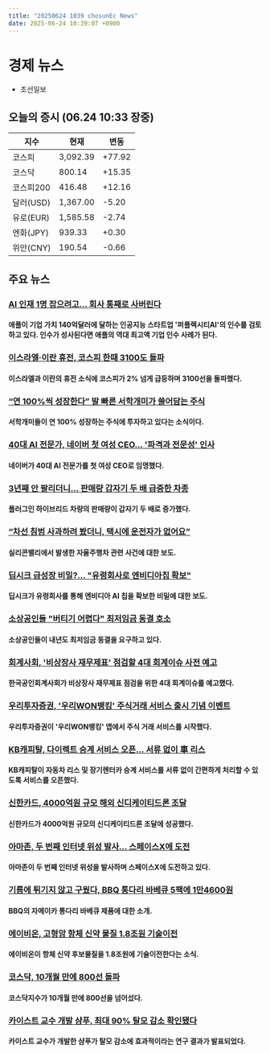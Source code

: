 ```yaml
---
title: "20250624 1039 chosunEc News"
date: 2025-06-24 10:39:07 +0900
---
```


# 경제 뉴스
- 조선일보
## 오늘의 증시 (06.24 10:33 장중)

| 지수 | 현재 | 변동 |
|---|---|---|
| 코스피 | 3,092.39 | +77.92 |
| 코스닥 | 800.14 | +15.35 |
| 코스피200 | 416.48 | +12.16 |
| 달러(USD) | 1,367.00 | -5.20 |
| 유로(EUR) | 1,585.58 | -2.74 |
| 엔화(JPY) | 939.33 | +0.30 |
| 위안(CNY) | 190.54 | -0.66 |

## 주요 뉴스
### [AI 인재 1명 잡으려고… 회사 통째로 사버린다](https://www.chosun.com/economy/tech_it/2025/06/24/PASLMH3RTRCTPJAWS4AZMVDF5I/)
#### 애플이 기업 가치 140억달러에 달하는 인공지능 스타트업 '퍼플렉시티AI'의 인수를 검토하고 있다. 인수가 성사된다면 애플의 역대 최고액 기업 인수 사례가 된다.

### [이스라엘·이란 휴전, 코스피 한때 3100도 돌파](https://www.chosun.com/economy/stock-finance/2025/06/24/SZ5P7IDOKJD6TNJ3XTL7SEQQ3I/)
#### 이스라엘과 이란의 휴전 소식에 코스피가 2% 넘게 급등하며 3100선을 돌파했다.

### [“연 100%씩 성장한다” 발 빠른 서학개미가 쓸어담는 주식](https://www.chosun.com/economy/money/2025/06/24/5YLMCTITWRHB7IYR4UOH2T4NEI/)
#### 서학개미들이 연 100% 성장하는 주식에 투자하고 있다는 소식이다.

### [40대 AI 전문가, 네이버 첫 여성 CEO… '파격과 전문성' 인사](https://www.chosun.com/economy/economy_general/2025/06/24/NXJQ6MR44VCX3FQFGFXELSCH3E/)
#### 네이버가 40대 AI 전문가를 첫 여성 CEO로 임명했다.

### [3년째 안 팔리더니… 판매량 갑자기 두 배 급증한 차종](https://www.chosun.com/economy/auto/2025/06/24/GFBR7T64QBBEHE3YYHYPEEEMQM/)
#### 플러그인 하이브리드 차량의 판매량이 갑자기 두 배로 증가했다.

### [“차선 침범 사과하려 봤더니, 택시에 운전자가 없어요”](https://www.chosun.com/economy/tech_it/2025/06/24/KIDIF3T2EBGHNDVZANF5PW7KVE/)
#### 실리콘밸리에서 발생한 자율주행차 관련 사건에 대한 보도.

### [딥시크 급성장 비밀?… "유령회사로 엔비디아칩 확보"](https://www.chosun.com/economy/tech_it/2025/06/24/TF3P3MFT25CILMMEWZZ6NWNNYI/)
#### 딥시크가 유령회사를 통해 엔비디아 AI 칩을 확보한 비밀에 대한 보도.

### [소상공인들 "버티기 어렵다" 최저임금 동결 호소](https://www.chosun.com/economy/industry-company/2025/06/24/Z5ZZ7UU3CNBA5FJLNTSQKUO7DQ/)
#### 소상공인들이 내년도 최저임금 동결을 요구하고 있다.

### [회계사회, '비상장사 재무제표' 점검할 4대 회계이슈 사전 예고](https://www.chosun.com/economy/money/2025/06/24/HS7UUKUPVUMLXT3WR3MI3VEXGI/)
#### 한국공인회계사회가 비상장사 재무제표 점검을 위한 4대 회계이슈를 예고했다.

### [우리투자증권, '우리WON뱅킹' 주식거래 서비스 출시 기념 이벤트](https://www.chosun.com/economy/money/2025/06/24/DEBF7ADKPG2VHKTJIBNLFMB7NY/)
#### 우리투자증권이 '우리WON뱅킹' 앱에서 주식 거래 서비스를 시작했다.

### [KB캐피탈, 다이렉트 승계 서비스 오픈… 서류 없이 車 리스](https://www.chosun.com/economy/money/2025/06/24/UQU3UQ4RGJCR32ERQDE5SEUDUQ/)
#### KB캐피탈이 자동차 리스 및 장기렌터카 승계 서비스를 서류 없이 간편하게 처리할 수 있도록 서비스를 오픈했다.

### [신한카드, 4000억원 규모 해외 신디케이티드론 조달](https://www.chosun.com/economy/money/2025/06/24/7QOJEMTVH53BUFORKJRMOMFSPE/)
#### 신한카드가 4000억원 규모의 신디케이티드론 조달에 성공했다.

### [아마존, 두 번째 인터넷 위성 발사… 스페이스X에 도전](https://www.chosun.com/economy/tech_it/2025/06/24/EYW7ZVSSRRBKFORRGXD464HLJA/)
#### 아마존이 두 번째 인터넷 위성을 발사하며 스페이스X에 도전하고 있다.

### [기름에 튀기지 않고 구웠다, BBQ 통다리 바베큐 5팩에 1만4600원](https://www.chosun.com/economy/startup_story/2025/06/24/7KCDWHECORFHPPJVXPSS7SCAB4/)
#### BBQ의 자메이카 통다리 바베큐 제품에 대한 소개.

### [에이비온, 고형암 항체 신약 물질 1.8조원 기술이전](https://www.chosun.com/economy/science/2025/06/24/MTY7M4ZIHKE3MIHOLEZESDEFNI/)
#### 에이비온이 항체 신약 후보물질을 1.8조원에 기술이전한다는 소식.

### [코스닥, 10개월 만에 800선 돌파](https://www.chosun.com/economy/money/2025/06/24/24O7HED7ZDEEIQ7E46JOTHQBBU/)
#### 코스닥지수가 10개월 만에 800선을 넘어섰다.

### [카이스트 교수 개발 샴푸, 최대 90% 탈모 감소 확인됐다](https://www.chosun.com/economy/startup_story/2025/06/24/GGLKQY4AK5ACPERL7R4SMUN7YA/)
#### 카이스트 교수가 개발한 샴푸가 탈모 감소에 효과적이라는 연구 결과가 발표되었다.